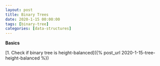 ```yaml
---
layout: post
title: Binary Trees
date: 2020-1-15 00:00:00
tags: [binary-tree]
categories: [data-structures]
---
```


**Basics**

[1. Check if binary tree is height-balanced]({% post_url 2020-1-15-tree-height-balanced %})
